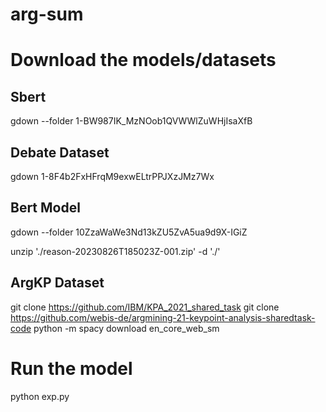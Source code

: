 # arg-sum



# Download the models/datasets
## Sbert
gdown --folder 1-BW987IK_MzNOob1QVWWlZuWHjIsaXfB
## Debate Dataset
gdown 1-8F4b2FxHFrqM9exwELtrPPJXzJMz7Wx
## Bert Model
gdown --folder 10ZzaWaWe3Nd13kZU5ZvA5ua9d9X-IGiZ

unzip './reason-20230826T185023Z-001.zip' -d './'
## ArgKP Dataset
git clone https://github.com/IBM/KPA_2021_shared_task
git clone https://github.com/webis-de/argmining-21-keypoint-analysis-sharedtask-code
python -m spacy download en_core_web_sm

# Run the model
python exp.py
